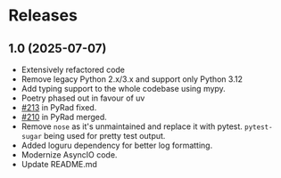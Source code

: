 # Releases

## 1.0 (2025-07-07)

- Extensively refactored code
- Remove legacy Python 2.x/3.x and support only Python 3.12
- Add typing support to the whole codebase using mypy.
- Poetry phased out in favour of uv
- [#213](https://github.com/pyradius/pyrad/pull/213) in PyRad fixed.
- [#210](https://github.com/pyradius/pyrad/pull/210) in PyRad merged.
- Remove `nose` as it's unmaintained and replace it with pytest. `pytest-sugar` being used for pretty test output.
- Added loguru dependency for better log formatting.
- Modernize AsyncIO code.
- Update README.md